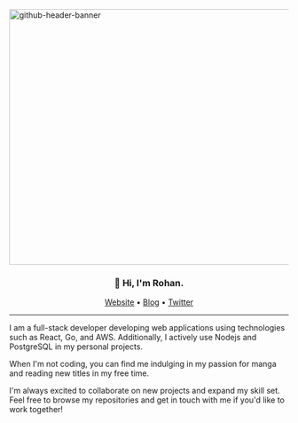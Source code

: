 <img width="1280" height="460" alt="github-header-banner" src="https://github.com/user-attachments/assets/7b6f1483-5bc9-4a1f-86df-2f8be9f79616" />


<h3 align="center">👋 Hi, I'm Rohan.</h3>

<p align="center">
  <a href="https://rohankumarthakur.co.in/">Website</a> •
  <a href="https://xebec19.medium.com/">Blog</a> •
  <a href="https://twitter.com/tweets_thakur/">Twitter</a>
</p>

---

I am a full-stack developer developing web applications using technologies such as React, Go, and AWS. Additionally, I actively use Nodejs and PostgreSQL in my personal projects.

When I'm not coding, you can find me indulging in my passion for manga and reading new titles in my free time.

I'm always excited to collaborate on new projects and expand my skill set. Feel free to browse my repositories and get in touch with me if you'd like to work together!

